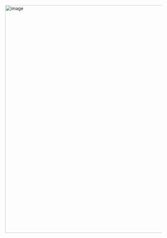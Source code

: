 <img width="1202" height="732" alt="image" src="https://github.com/user-attachments/assets/4a00a7ea-48a6-4d28-9ca5-14f387ef7be4" />
